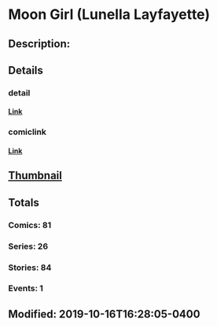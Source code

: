 # Moon Girl (Lunella Layfayette)
## Description: 
## Details
### detail
#### [Link](http://marvel.com/comics/characters/1017814/moon_girl_lunella_layfayette?utm_campaign=apiRef&utm_source=225578a89fc76f3d20fbffda5d17a88d)
### comiclink
#### [Link](http://marvel.com/comics/characters/1017814/moon_girl_lunella_layfayette?utm_campaign=apiRef&utm_source=225578a89fc76f3d20fbffda5d17a88d)
## [Thumbnail](http://i.annihil.us/u/prod/marvel/i/mg/b/40/image_not_available.jpg)
## Totals
### Comics: 81
### Series: 26
### Stories: 84
### Events: 1
## Modified: 2019-10-16T16:28:05-0400